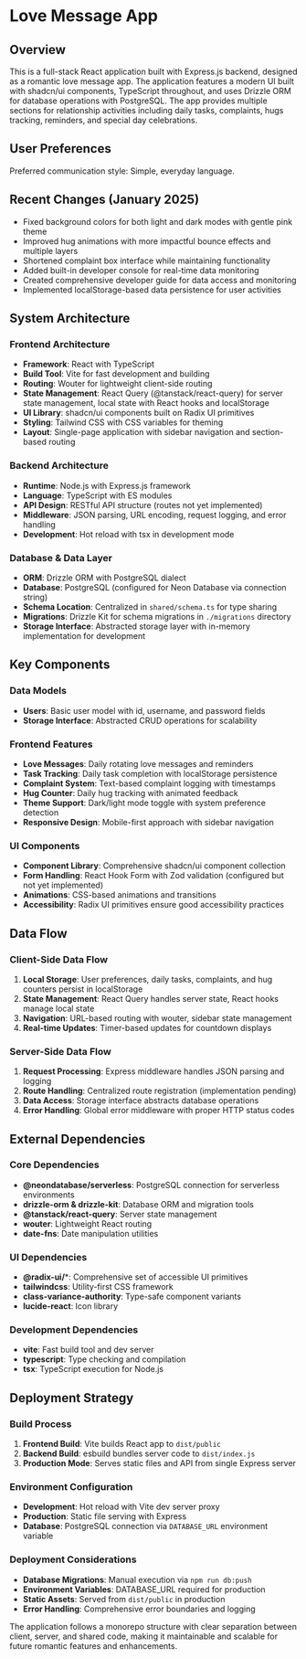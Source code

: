 # Love Message App

## Overview

This is a full-stack React application built with Express.js backend, designed as a romantic love message app. The application features a modern UI built with shadcn/ui components, TypeScript throughout, and uses Drizzle ORM for database operations with PostgreSQL. The app provides multiple sections for relationship activities including daily tasks, complaints, hugs tracking, reminders, and special day celebrations.

## User Preferences

Preferred communication style: Simple, everyday language.

## Recent Changes (January 2025)

- Fixed background colors for both light and dark modes with gentle pink theme
- Improved hug animations with more impactful bounce effects and multiple layers
- Shortened complaint box interface while maintaining functionality
- Added built-in developer console for real-time data monitoring
- Created comprehensive developer guide for data access and monitoring
- Implemented localStorage-based data persistence for user activities

## System Architecture

### Frontend Architecture
- **Framework**: React with TypeScript
- **Build Tool**: Vite for fast development and building
- **Routing**: Wouter for lightweight client-side routing
- **State Management**: React Query (@tanstack/react-query) for server state management, local state with React hooks and localStorage
- **UI Library**: shadcn/ui components built on Radix UI primitives
- **Styling**: Tailwind CSS with CSS variables for theming
- **Layout**: Single-page application with sidebar navigation and section-based routing

### Backend Architecture
- **Runtime**: Node.js with Express.js framework
- **Language**: TypeScript with ES modules
- **API Design**: RESTful API structure (routes not yet implemented)
- **Middleware**: JSON parsing, URL encoding, request logging, and error handling
- **Development**: Hot reload with tsx in development mode

### Database & Data Layer
- **ORM**: Drizzle ORM with PostgreSQL dialect
- **Database**: PostgreSQL (configured for Neon Database via connection string)
- **Schema Location**: Centralized in `shared/schema.ts` for type sharing
- **Migrations**: Drizzle Kit for schema migrations in `./migrations` directory
- **Storage Interface**: Abstracted storage layer with in-memory implementation for development

## Key Components

### Data Models
- **Users**: Basic user model with id, username, and password fields
- **Storage Interface**: Abstracted CRUD operations for scalability

### Frontend Features
- **Love Messages**: Daily rotating love messages and reminders
- **Task Tracking**: Daily task completion with localStorage persistence
- **Complaint System**: Text-based complaint logging with timestamps
- **Hug Counter**: Daily hug tracking with animated feedback
- **Theme Support**: Dark/light mode toggle with system preference detection
- **Responsive Design**: Mobile-first approach with sidebar navigation

### UI Components
- **Component Library**: Comprehensive shadcn/ui component collection
- **Form Handling**: React Hook Form with Zod validation (configured but not yet implemented)
- **Animations**: CSS-based animations and transitions
- **Accessibility**: Radix UI primitives ensure good accessibility practices

## Data Flow

### Client-Side Data Flow
1. **Local Storage**: User preferences, daily tasks, complaints, and hug counters persist in localStorage
2. **State Management**: React Query handles server state, React hooks manage local state
3. **Navigation**: URL-based routing with wouter, sidebar state management
4. **Real-time Updates**: Timer-based updates for countdown displays

### Server-Side Data Flow
1. **Request Processing**: Express middleware handles JSON parsing and logging
2. **Route Handling**: Centralized route registration (implementation pending)
3. **Data Access**: Storage interface abstracts database operations
4. **Error Handling**: Global error middleware with proper HTTP status codes

## External Dependencies

### Core Dependencies
- **@neondatabase/serverless**: PostgreSQL connection for serverless environments
- **drizzle-orm & drizzle-kit**: Database ORM and migration tools
- **@tanstack/react-query**: Server state management
- **wouter**: Lightweight React routing
- **date-fns**: Date manipulation utilities

### UI Dependencies
- **@radix-ui/***: Comprehensive set of accessible UI primitives
- **tailwindcss**: Utility-first CSS framework
- **class-variance-authority**: Type-safe component variants
- **lucide-react**: Icon library

### Development Dependencies
- **vite**: Fast build tool and dev server
- **typescript**: Type checking and compilation
- **tsx**: TypeScript execution for Node.js

## Deployment Strategy

### Build Process
1. **Frontend Build**: Vite builds React app to `dist/public`
2. **Backend Build**: esbuild bundles server code to `dist/index.js`
3. **Production Mode**: Serves static files and API from single Express server

### Environment Configuration
- **Development**: Hot reload with Vite dev server proxy
- **Production**: Static file serving with Express
- **Database**: PostgreSQL connection via `DATABASE_URL` environment variable

### Deployment Considerations
- **Database Migrations**: Manual execution via `npm run db:push`
- **Environment Variables**: DATABASE_URL required for production
- **Static Assets**: Served from `dist/public` in production
- **Error Handling**: Comprehensive error boundaries and logging

The application follows a monorepo structure with clear separation between client, server, and shared code, making it maintainable and scalable for future romantic features and enhancements.